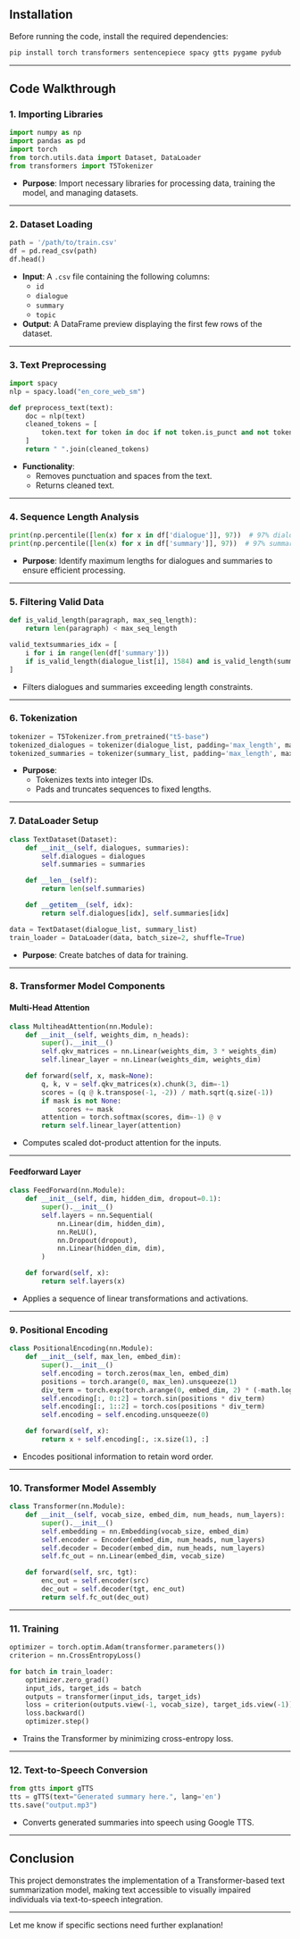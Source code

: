 ## **Installation**
Before running the code, install the required dependencies:
```bash
pip install torch transformers sentencepiece spacy gtts pygame pydub
```

---

## **Code Walkthrough**

### **1. Importing Libraries**
```python
import numpy as np
import pandas as pd
import torch
from torch.utils.data import Dataset, DataLoader
from transformers import T5Tokenizer
```
- **Purpose**: Import necessary libraries for processing data, training the model, and managing datasets.

---

### **2. Dataset Loading**
```python
path = '/path/to/train.csv'
df = pd.read_csv(path)
df.head()
```
- **Input**: A `.csv` file containing the following columns:
  - `id`
  - `dialogue`
  - `summary`
  - `topic`
- **Output**: A DataFrame preview displaying the first few rows of the dataset.

---

### **3. Text Preprocessing**
```python
import spacy
nlp = spacy.load("en_core_web_sm")

def preprocess_text(text):
    doc = nlp(text)
    cleaned_tokens = [
        token.text for token in doc if not token.is_punct and not token.is_space
    ]
    return " ".join(cleaned_tokens)
```
- **Functionality**:
  - Removes punctuation and spaces from the text.
  - Returns cleaned text.

---

### **4. Sequence Length Analysis**
```python
print(np.percentile([len(x) for x in df['dialogue']], 97))  # 97% dialogues ≤ 1584 chars
print(np.percentile([len(x) for x in df['summary']], 97))  # 97% summaries ≤ 283 chars
```
- **Purpose**: Identify maximum lengths for dialogues and summaries to ensure efficient processing.

---

### **5. Filtering Valid Data**
```python
def is_valid_length(paragraph, max_seq_length):
    return len(paragraph) < max_seq_length

valid_textsummaries_idx = [
    i for i in range(len(df['summary']))
    if is_valid_length(dialogue_list[i], 1584) and is_valid_length(summary_list[i], 290)
]
```
- Filters dialogues and summaries exceeding length constraints.

---

### **6. Tokenization**
```python
tokenizer = T5Tokenizer.from_pretrained("t5-base")
tokenized_dialogues = tokenizer(dialogue_list, padding='max_length', max_length=450, truncation=True)
tokenized_summaries = tokenizer(summary_list, padding='max_length', max_length=450, truncation=True)
```
- **Purpose**:
  - Tokenizes texts into integer IDs.
  - Pads and truncates sequences to fixed lengths.

---

### **7. DataLoader Setup**
```python
class TextDataset(Dataset):
    def __init__(self, dialogues, summaries):
        self.dialogues = dialogues
        self.summaries = summaries

    def __len__(self):
        return len(self.summaries)

    def __getitem__(self, idx):
        return self.dialogues[idx], self.summaries[idx]

data = TextDataset(dialogue_list, summary_list)
train_loader = DataLoader(data, batch_size=2, shuffle=True)
```
- **Purpose**: Create batches of data for training.

---

### **8. Transformer Model Components**
#### **Multi-Head Attention**
```python
class MultiheadAttention(nn.Module):
    def __init__(self, weights_dim, n_heads):
        super().__init__()
        self.qkv_matrices = nn.Linear(weights_dim, 3 * weights_dim)
        self.linear_layer = nn.Linear(weights_dim, weights_dim)

    def forward(self, x, mask=None):
        q, k, v = self.qkv_matrices(x).chunk(3, dim=-1)
        scores = (q @ k.transpose(-1, -2)) / math.sqrt(q.size(-1))
        if mask is not None:
            scores += mask
        attention = torch.softmax(scores, dim=-1) @ v
        return self.linear_layer(attention)
```
- Computes scaled dot-product attention for the inputs.

---

#### **Feedforward Layer**
```python
class FeedForward(nn.Module):
    def __init__(self, dim, hidden_dim, dropout=0.1):
        super().__init__()
        self.layers = nn.Sequential(
            nn.Linear(dim, hidden_dim),
            nn.ReLU(),
            nn.Dropout(dropout),
            nn.Linear(hidden_dim, dim),
        )

    def forward(self, x):
        return self.layers(x)
```
- Applies a sequence of linear transformations and activations.

---

### **9. Positional Encoding**
```python
class PositionalEncoding(nn.Module):
    def __init__(self, max_len, embed_dim):
        super().__init__()
        self.encoding = torch.zeros(max_len, embed_dim)
        positions = torch.arange(0, max_len).unsqueeze(1)
        div_term = torch.exp(torch.arange(0, embed_dim, 2) * (-math.log(10000.0) / embed_dim))
        self.encoding[:, 0::2] = torch.sin(positions * div_term)
        self.encoding[:, 1::2] = torch.cos(positions * div_term)
        self.encoding = self.encoding.unsqueeze(0)

    def forward(self, x):
        return x + self.encoding[:, :x.size(1), :]
```
- Encodes positional information to retain word order.

---

### **10. Transformer Model Assembly**
```python
class Transformer(nn.Module):
    def __init__(self, vocab_size, embed_dim, num_heads, num_layers):
        super().__init__()
        self.embedding = nn.Embedding(vocab_size, embed_dim)
        self.encoder = Encoder(embed_dim, num_heads, num_layers)
        self.decoder = Decoder(embed_dim, num_heads, num_layers)
        self.fc_out = nn.Linear(embed_dim, vocab_size)

    def forward(self, src, tgt):
        enc_out = self.encoder(src)
        dec_out = self.decoder(tgt, enc_out)
        return self.fc_out(dec_out)
```

---

### **11. Training**
```python
optimizer = torch.optim.Adam(transformer.parameters())
criterion = nn.CrossEntropyLoss()

for batch in train_loader:
    optimizer.zero_grad()
    input_ids, target_ids = batch
    outputs = transformer(input_ids, target_ids)
    loss = criterion(outputs.view(-1, vocab_size), target_ids.view(-1))
    loss.backward()
    optimizer.step()
```
- Trains the Transformer by minimizing cross-entropy loss.

---

### **12. Text-to-Speech Conversion**
```python
from gtts import gTTS
tts = gTTS(text="Generated summary here.", lang='en')
tts.save("output.mp3")
```
- Converts generated summaries into speech using Google TTS.

---

## **Conclusion**
This project demonstrates the implementation of a Transformer-based text summarization model, making text accessible to visually impaired individuals via text-to-speech integration.

--- 

Let me know if specific sections need further explanation!
